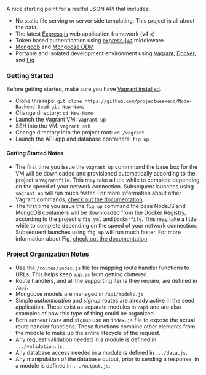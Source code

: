 A nice starting point for a restful JSON API that includes:
* No static file serving or server side templating. This project is all about the data.
* The latest [Express.js](http://expressjs.com/) web application framework (v4.x)
* Token based authentication using [express-jwt](https://www.npmjs.org/package/express-jwt) middleware
* [Mongodb](http://www.mongodb.org/) and [Mongoose ODM](http://mongoosejs.com/)
* Portable and isolated development environment using [Vagrant](http://www.vagrantup.com/), [Docker](https://www.docker.io/), and [Fig](http://orchardup.github.io/fig/)


### Getting Started

Before getting started, make sure you have [Vagrant installed](http://www.vagrantup.com/downloads.html).

* Clone this repo: `git clone https://github.com/projectweekend/Node-Backend-Seed.git New-Name`
* Change directory: `cd New-Name`
* Launch the Vagrant VM: `vagrant up`
* SSH into the VM: `vagrant ssh`
* Change directory into the project root: `cd /vagrant`
* Launch the API app and database containers: `fig up`

#### Getting Started Notes

* The first time you issue the `vagrant up` commmand the base box for the VM will be downloaded and provisioned automatically according to the project's `Vagrantfile`. This may take a little while to complete depending on the speed of your network connection. Subsequent launches using `vagrant up` will run much faster. For more information about other Vagrant commands, [check out the documentation](http://docs.vagrantup.com/v2/cli/index.html).
* The first time you issue the `fig up` command the base NodeJS and MongoDB containers will be downloaded from the Docker Registry, according to the project's `fig.yml` and `Dockerfile`. This may take a little while to complete depending on the speed of your network connection. Subsequent launches using `fig up` will run much faster. For more information about Fig, [check out the documentation](http://orchardup.github.io/fig/).

### Project Organization Notes

* Use the `/routes/index.js` file for mapping route handler functions to URLs. This helps keep `app.js` from getting cluttered.
* Route handlers, and all the supporting items they require, are defined in `/api`.
* Mongoose models are managed in `/api/models.js`
* Simple *authentication* and *signup* routes are already active in the seed application. These exist as separate modules in `/api` and are also examples of how this type of thing could be organized.
* Both `authenticate` and `signup` use an `index.js` file to expose the actual route handler functions. These functions combine other elements from the module to make up the entire lifecycle of the request.
* Any request validation needed in a module is defined in `.../validation.js`.
* Any database access needed in a module is defined in `.../data.js`.
* Any manipulation of the database output, prior to sending a response, in a module is defined in `.../output.js`.
